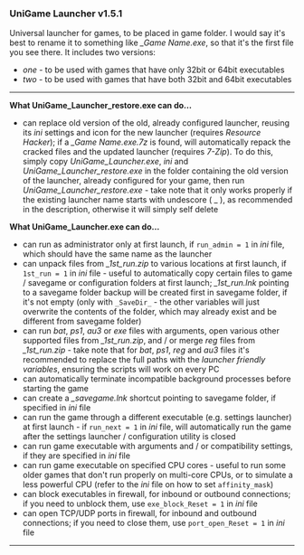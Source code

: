 ### UniGame Launcher v1.5.1

Universal launcher for games, to be placed in game folder. I would say it's best to rename it to something like *_Game Name.exe*, so that it's the first file you see there. It includes two versions:

- *one* - to be used with games that have only 32bit or 64bit executables
- *two* - to be used with games that have both 32bit and 64bit executables

------

**What UniGame_Launcher_restore.exe can do...**

- can replace old version of the old, already configured launcher, reusing its *ini* settings and icon for the new launcher (requires *Resource Hacker*); if a *_Game Name.exe.7z* is found, will automatically repack the cracked files and the updated launcher (requires *7-Zip*). To do this, simply copy *UniGame_Launcher.exe*, *ini* and *UniGame_Launcher_restore.exe* in the folder containing the old version of the launcher, already configured for your game, then run *UniGame_Launcher_restore.exe* - take note that it only works properly if the existing launcher name starts with undescore ( _ ), as recommended in the description, otherwise it will simply self delete

**What UniGame_Launcher.exe can do...**

- can run as administrator only at first launch, if `run_admin = 1` in *ini* file, which should have the same name as the launcher
- can unpack files from *_1st_run.zip* to various locations at first launch, if  `1st_run = 1` in *ini* file - useful to automatically copy certain files to game / savegame or configuration folders at first launch; *_1st_run.lnk* pointing to a savegame folder backup will be created first in savegame folder, if it's not empty (only with `_SaveDir_` - the other variables will just overwrite the contents of the folder, which may already exist and be different from savegame folder)
- can run *bat*, *ps1*, *au3* or *exe* files with arguments, open various other supported files from *_1st_run.zip*, and / or merge *reg* files from *_1st_run.zip* - take note that for *bat*, *ps1*, *reg* and *au3* files it's recommended to replace the full paths with the *launcher friendly variables*, ensuring the scripts will work on every PC
- can automatically terminate incompatible background processes before starting the game
- can create a *_savegame.lnk* shortcut pointing to savegame folder, if specified in *ini* file
- can run the game through a different executable (e.g. settings launcher) at first launch - if `run_next = 1` in *ini* file, will automatically run the game after the settings launcher / configuration utility is closed
- can run game executable with arguments and / or compatibility settings, if they are specified in *ini* file
- can run game executable on specified CPU cores - useful to run some older games that don't run properly on multi-core CPUs, or to simulate a less powerful CPU (refer to the *ini* file on how to set `affinity_mask`)
- can block executables in firewall, for inbound or outbound connections; if you need to unblock them, use `exe_block_Reset = 1` in *ini* file
- can open TCP/UDP ports in firewall, for inbound and outbound connections; if you need to close them, use `port_open_Reset = 1` in *ini* file

------

